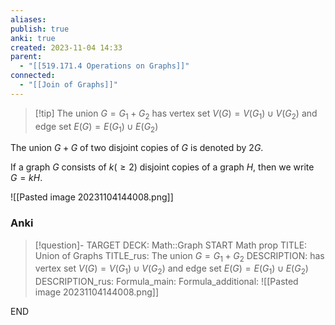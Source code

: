```yaml
---
aliases: 
publish: true
anki: true
created: 2023-11-04 14:33
parent:
  - "[[519.171.4 Operations on Graphs]]"
connected:
  - "[[Join of Graphs]]"
---
```


> [!tip] The union $G = G_1+G_2$
has 
vertex set $V(G) = V(G_1)∪V(G_2)$ and 
edge set $E(G) = E(G_1) ∪ E(G_2)$

The union $G + G$ of two disjoint copies of $G$ is denoted by $2G$. 

If a graph $G$ consists of $k (≥ 2)$ disjoint copies of a graph $H$, then we write $G = kH$.

![[Pasted image 20231104144008.png]]


### Anki
> [!question]-
TARGET DECK: Math::Graph
START
Math prop
TITLE: Union of Graphs
TITLE_rus: The union $G = G_1+G_2$
DESCRIPTION: has 
vertex set $V(G) = V(G_1)∪V(G_2)$ and 
edge set $E(G) = E(G_1) ∪ E(G_2)$
DESCRIPTION_rus: 
Formula_main: 
Formula_additional: ![[Pasted image 20231104144008.png]]
<!--ID: 1699129936360-->
END





